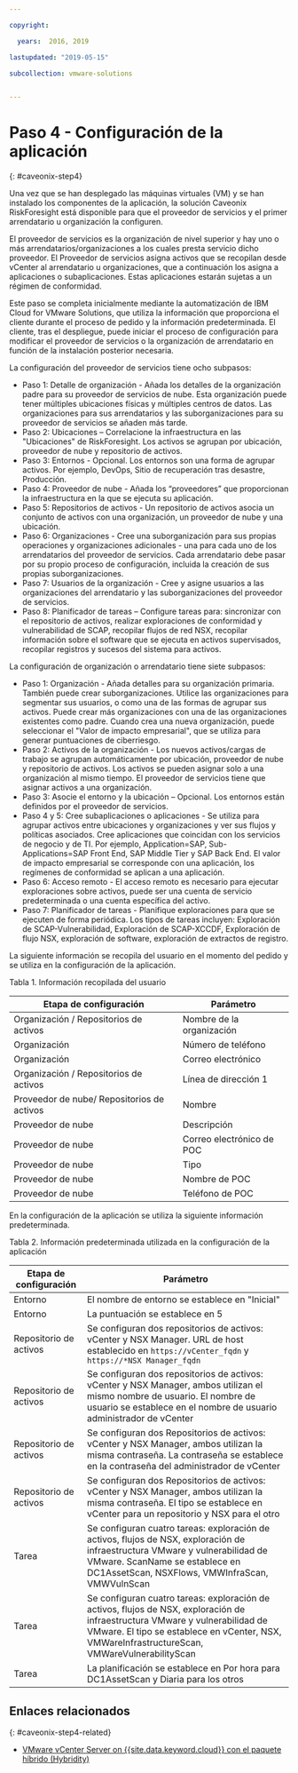```yaml
---

copyright:

  years:  2016, 2019

lastupdated: "2019-05-15"

subcollection: vmware-solutions


---
```


# Paso 4 - Configuración de la aplicación
{: #caveonix-step4}

Una vez que se han desplegado las máquinas virtuales (VM) y se han instalado los componentes de la aplicación, la solución Caveonix RiskForesight está disponible para que el proveedor de servicios y el primer arrendatario u organización la configuren.

El proveedor de servicios es la organización de nivel superior y hay uno o más arrendatarios/organizaciones a los cuales presta servicio dicho proveedor. El Proveedor de servicios asigna activos que se recopilan desde vCenter al arrendatario u organizaciones, que a continuación los asigna a aplicaciones o subaplicaciones. Estas aplicaciones estarán sujetas a un régimen de conformidad.

Este paso se completa inicialmente mediante la automatización de IBM Cloud for VMware Solutions, que utiliza la información que proporciona el cliente durante el proceso de pedido y la información predeterminada. El cliente, tras el despliegue, puede iniciar el proceso de configuración para modificar el proveedor de servicios o la organización de arrendatario en función de la instalación posterior necesaria.

La configuración del proveedor de servicios tiene ocho subpasos:
-	Paso 1: Detalle de organización - Añada los detalles de la organización padre para su proveedor de servicios de nube. Esta organización puede tener múltiples ubicaciones físicas y múltiples centros de datos. Las organizaciones para sus arrendatarios y las suborganizaciones para su proveedor de servicios se añaden más tarde.
-	Paso 2: Ubicaciones – Correlacione la infraestructura en las "Ubicaciones" de RiskForesight. Los activos se agrupan por ubicación, proveedor de nube y repositorio de activos.
-	Paso 3: Entornos - Opcional. Los entornos son una forma de agrupar activos. Por ejemplo, DevOps, Sitio de recuperación tras desastre, Producción.
-	Paso 4: Proveedor de nube - Añada los “proveedores” que proporcionan la infraestructura en la que se ejecuta su aplicación.
-	Paso 5: Repositorios de activos - Un repositorio de activos asocia un conjunto de activos con una organización, un proveedor de nube y una ubicación.
-	Paso 6: Organizaciones - Cree una suborganización para sus propias operaciones y organizaciones adicionales - una para cada uno de los arrendatarios del proveedor de servicios. Cada arrendatario debe pasar por su propio proceso de configuración, incluida la creación de sus propias suborganizaciones.
-	Paso 7: Usuarios de la organización - Cree y asigne usuarios a las organizaciones del arrendatario y las suborganizaciones del proveedor de servicios.
-	Paso 8: Planificador de tareas – Configure tareas para: sincronizar con el repositorio de activos, realizar exploraciones de conformidad y vulnerabilidad de SCAP, recopilar flujos de red NSX, recopilar información sobre el software que se ejecuta en activos supervisados, recopilar registros y sucesos del sistema para activos.

La configuración de organización o arrendatario tiene siete subpasos:

-	Paso 1: Organización - Añada detalles para su organización primaria. También puede crear suborganizaciones. Utilice las organizaciones para segmentar sus usuarios, o como una de las formas de agrupar sus activos. Puede crear más organizaciones con una de las organizaciones existentes como padre. Cuando crea una nueva organización, puede seleccionar el "Valor de impacto empresarial", que se utiliza para generar puntuaciones de ciberriesgo.
-	Paso 2: Activos de la organización - Los nuevos activos/cargas de trabajo se agrupan automáticamente por ubicación, proveedor de nube y repositorio de activos. Los activos se pueden asignar solo a una organización al mismo tiempo. El proveedor de servicios tiene que asignar activos a una organización.
-	Paso 3: Asocie el entorno y la ubicación – Opcional. Los entornos están definidos por el proveedor de servicios.
-	Paso 4 y 5: Cree subaplicaciones o aplicaciones - Se utiliza para agrupar activos entre ubicaciones y organizaciones y ver sus flujos y políticas asociados. Cree aplicaciones que coincidan con los servicios de negocio y de TI. Por ejemplo, Application=SAP, Sub-Applications=SAP Front End, SAP Middle Tier y SAP Back End. El valor de impacto empresarial se corresponde con una aplicación, los regímenes de conformidad se aplican a una aplicación.
-	Paso 6: Acceso remoto - El acceso remoto es necesario para ejecutar exploraciones sobre activos, puede ser una cuenta de servicio predeterminada o una cuenta específica del activo.
-	Paso 7: Planificador de tareas - Planifique exploraciones para que se ejecuten de forma periódica. Los tipos de tareas incluyen: Exploración de SCAP-Vulnerabilidad, Exploración de SCAP-XCCDF, Exploración de flujo NSX, exploración de software, exploración de extractos de registro.

La siguiente información se recopila del usuario en el momento del pedido y se utiliza en la configuración de la aplicación.

Tabla 1. Información recopilada del usuario

|Etapa de configuración |Parámetro |
|---|---|
|Organización / Repositorios de activos  |Nombre de la organización |
|Organización |Número de teléfono |
|Organización |Correo electrónico |
|Organización / Repositorios de activos |Línea de dirección 1 |
|Proveedor de nube/ Repositorios de activos |Nombre |
|Proveedor de nube |Descripción |
|Proveedor de nube |Correo electrónico de POC |
|Proveedor de nube |Tipo|
|Proveedor de nube |Nombre de POC |
|Proveedor de nube |Teléfono de POC |

En la configuración de la aplicación se utiliza la siguiente información predeterminada.

Tabla 2. Información predeterminada utilizada en la configuración de la aplicación

|Etapa de configuración |Parámetro |
|---|---|
|Entorno |El nombre de entorno se establece en "Inicial"|
|Entorno | La puntuación se establece en 5|
|Repositorio de activos | Se configuran dos repositorios de activos: vCenter y NSX Manager. URL de host establecido en `https://vCenter_fqdn` y `https://*NSX Manager_fqdn` |
|Repositorio de activos |Se configuran dos repositorios de activos: vCenter y NSX Manager, ambos utilizan el mismo nombre de usuario. El nombre de usuario se establece en el nombre de usuario administrador de vCenter|
|Repositorio de activos |Se configuran dos Repositorios de activos: vCenter y NSX Manager, ambos utilizan la misma contraseña. La contraseña se establece en la contraseña del administrador de vCenter
|Repositorio de activos |Se configuran dos Repositorios de activos: vCenter y NSX Manager, ambos utilizan la misma contraseña. El tipo se establece en vCenter para un repositorio y NSX para el otro
|Tarea |Se configuran cuatro tareas: exploración de activos, flujos de NSX, exploración de infraestructura VMware y vulnerabilidad de VMware. ScanName se establece en DC1AssetScan, NSXFlows, VMWInfraScan, VMWVulnScan |
|Tarea |Se configuran cuatro tareas: exploración de activos, flujos de NSX, exploración de infraestructura VMware y vulnerabilidad de VMware. El tipo se establece en vCenter, NSX, VMWareInfrastructureScan, VMWareVulnerabilityScan |
|Tarea |La planificación se establece en Por hora para DC1AssetScan y Diaria para los otros |

## Enlaces relacionados
{: #caveonix-step4-related}

* [VMware vCenter Server on {{site.data.keyword.cloud}} con el paquete híbrido (Hybridity)](/docs/services/vmwaresolutions/archiref/vcs?topic=vmware-solutions-vcs-hybridity-intro)
